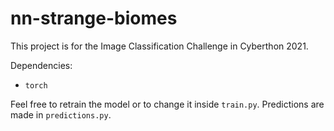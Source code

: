# nn-strange-biomes
This project is for the Image Classification Challenge in Cyberthon 2021.

Dependencies:
- `torch`

Feel free to retrain the model or to change it inside `train.py`. Predictions are made in `predictions.py`.
